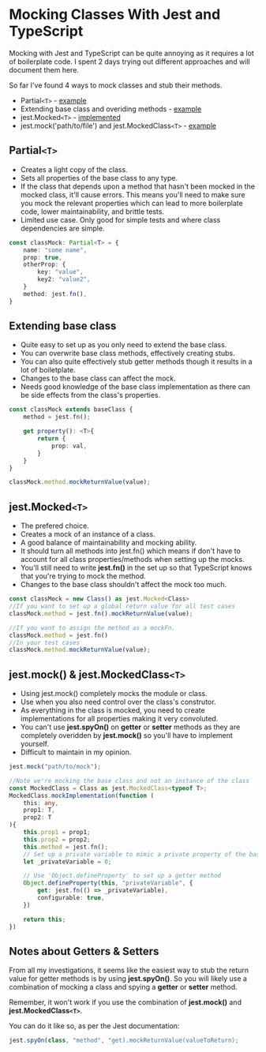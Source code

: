 # Mocking Classes With Jest and TypeScript

Mocking with Jest and TypeScript can be quite annoying as it requires a lot of boilerplate code. 
I spent 2 days trying out different approaches and will document them here. 

So far I've found 4 ways to mock classes and stub their methods. 

- Partial`<T>` - [example](./mocking-class-with-partial.md)
- Extending base class and overiding methods - [example](./mocking-class-with-extend.md)
- jest.Mocked`<T>` - [implemented](../../server/src/tests/services/QwixxLogic.unit.test.ts)
- jest.mock('path/to/file') and jest.MockedClass`<T>` - [example](./mocking-class-with-jest-MockedClass.md)


## Partial`<T>`
- Creates a light copy of the class.
- Sets all properties of the base class to any type.
- If the class that depends upon a method that hasn't been mocked in the mocked class, it'll cause errors. This means you'll need to make sure you mock the relevant properties which can lead to more boilerplate code, lower maintainability, and brittle tests.
- Limited use case. Only good for simple tests and where class dependencies are simple.

```TypeScript
const classMock: Partial<T> = {
    name: "some name",
    prop: true, 
    otherProp: {
        key: "value",
        key2: "value2",
    }
    method: jest.fn(),
}
```

## Extending base class
- Quite easy to set up as you only need to extend the base class.
- You can overwrite base class methods, effectively creating stubs.
- You can also quite effectively stub getter methods though it results in a lot of boiletplate.
- Changes to the base class can affect the mock.
- Needs good knowledge of the base class implementation as there can be side effects from the class's properties.

```TypeScript
const classMock extends baseClass {
    method = jest.fn();

    get property(): <T>{
        return {
            prop: val,
        }
    }
}

classMock.method.mockReturnValue(value);
```

## jest.Mocked`<T>`
- The prefered choice.
- Creates a mock of an instance of a class.
- A good balance of maintainability and mocking ability.
- It should turn all methods into jest.fn() which means if don't have to account for all class properties/methods when setting up the mocks.
- You'll still need to write **jest.fn()** in the set up so that TypeScript knows that you're trying to mock the method.
- Changes to the base class shouldn't affect the mock too much.

```TypeScript
const classMock = new Class() as jest.Mocked<Class>
//If you want to set up a global return value for all test cases
classMock.method = jest.fn().mockReturnValue(value);

//If you want to assign the method as a mockFn.
classMock.method = jest.fn()
//In your test cases
classMock.method.mockReturnValue(value);

```


## jest.mock() & jest.MockedClass`<T>`
- Using jest.mock() completely mocks the module or class.
- Use when you also need control over the class's construtor.
- As everything in the class is mocked, you need to create implementations for all properties making it very convoluted. 
- You can't use **jest.spyOn()** on **getter** or **setter** methods as they are completely overidden by **jest.mock()** so you'll have to implement yourself.
- Difficult to maintain in my opinion. 

```TypeScript
jest.mock("path/to/mock");

//Note we're mocking the base class and not an instance of the class
const MockedClass = Class as jest.MockedClass<typeof T>;
MockedClass.mockImplementation(function (
    this: any, 
    prop1: T, 
    prop2: T
){
    this.prop1 = prop1;
    this.prop2 = prop2;
    this.method = jest.fn();
    // Set up a private variable to mimic a private property of the base class
    let _privateVariable = 0;

    // Use 'Object.defineProperty' to set up a getter method
    Object.defineProperty(this, "privateVariable", {
        get: jest.fn(() => _privateVariable),
        configurable: true,
    })

    return this;
})
```

## Notes about Getters & Setters
From all my investigations, it seems like the easiest way to stub the return value for getter methods is by using **jest.spyOn()**. So you will likely use a combination of mocking a class and spying a **getter** or **setter** method. 

Remember, it won't work if you use the combination of **jest.mock()** and **jest.MockedClass`<T>`**.

You can do it like so, as per the Jest documentation:

```TypeScript
jest.spyOn(class, "method", "get).mockReturnValue(valueToReturn);
```

 